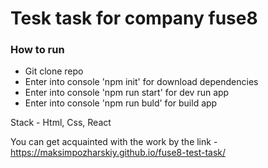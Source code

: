 # Tesk task for company fuse8

### How to run
- Git clone repo
- Enter into console 'npm init' for download dependencies
- Enter into console 'npm run start' for dev run app
- Enter into console 'npm run buld' for build app

Stack - Html, Css, React

You can get acquainted with the work by the link - https://maksimpozharskiy.github.io/fuse8-test-task/
